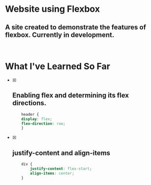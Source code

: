 # Website using Flexbox 

## A site created to demonstrate the features of flexbox. Currently in development.

<br>

# What I've Learned So Far

- [x] Enabling flex and determining its flex directions.
    -    
    ```css
        header {
        display: flex;
        flex-direction: row;
        }
    ```
    
- [x] justify-content and align-items
    -
    ```css
        div {
            justify-content: flex-start;
            align-items: center;
        }
    ```
